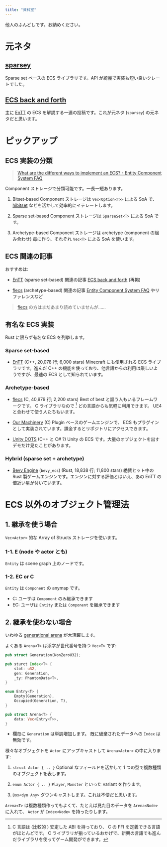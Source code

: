 ```yaml
---
title: "資料室"
---
```


他人のふんどしです。お納めください。

# 元ネタ

## [sparsey]

Sparse set ベースの ECS ライブラリです。API が綺麗で実装も短い良いクレートでした。

[sparsey]: https://github.com/LechintanTudor/sparsey

## [ECS back and forth][ebaf]

主に [EnTT] の ECS を解説する一連の投稿です。これが元ネタ (`sparsey`) の元ネタだと思います。

[ebaf]: https://skypjack.github.io/tags/#ecs
[EnTT]: https://github.com/skypjack/entt

# ピックアップ

## ECS 実装の分類

> [What are the different ways to implement an ECS? - Entity Component System FAQ](https://github.com/SanderMertens/ecs-faq#archetypes-aka-dense-ecs-or-table-based-ecs)

Component ストレージで分類可能です。一長一短あります。

1. Bitset-based
Component ストレージは `Vec<Option<T>>` による SoA で、 [hibitset] などを活かして効率的にイテレートします。

[`specs`]: https://github.com/amethyst/specs
[hibitset]: https://docs.rs/hibitset/latest/hibitset/

2. Sparse set-based
Component ストレージは `SparseSet<T>` による SoA です。

3. Archetype-based
Component ストレージは archetype (component の組み合わせ) 毎に作り、それぞれ `Vec<T>` による SoA を使います。

## ECS 関連の記事

おすすめは:

* [EnTT] (sparse set-based) 関連の記事
  [ECS back and forth](https://skypjack.github.io/2019-02-14-ecs-baf-part-1/) (再掲)

* [flecs] (archetype-based) 関連の記事
  [Entity Component System FAQ](https://github.com/SanderMertens/ecs-faq) やリファレンスなど

> [flecs] の方はまだあまり読めていませんが……

## 有名な ECS 実装

Rust に限らず有名な ECS を列挙します。

### Sparse set-based

* [EnTT] (C++, 20,078 行; 6,000 stars)
  Minecraft にも使用される ECS ライブラリです。進んだ C++ の機能を使っており、他言語からの利用は厳しいようですが、最速の ECS として知られています。

### Archetype-based

* [flecs] (C, 40,979 行; 2,200 stars)
  Best of best と謳う人もいるフレームワークです。 C ライブラリなので [^1] どの言語からも気軽に利用できます。 UE4 と合わせて使う人たちもいます。

* [Our Machinery][machinery] (C)
  Plugin ベースのゲームエンジンで、 ECS もプラグインとして実装されています。課金するとリポジトリにアクセスできます。

* [Unity DOTS][dots] (C++ と C# ?)
  Unity の ECS です。大量のオブジェクトを出すデモだけ見たことがあります。

### Hybrid (sparse set + archetype)

* [Bevy Engine][bevy] (`bevy_ecs`) (Rust, 18,838 行; 11,800 stars)
  絶賛ヒット中の Rust 製ゲームエンジンです。エンジンに対する評価とはいえ、あの EnTT の倍近い星が付いています。

[flecs]: https://github.com/SanderMertens/flecs
[EnTT]: https://github.com/skypjack/entt
[bevy]: https://bevyengine.org/
[machinery]: https://ourmachinery.com/
[dots]: https://unity.com/dots

[^1]: C 言語は (比較的 [^2] ) 安定した ABI を持っており、 C の FFI を定義できる言語がほとんどです。 C ライブラリが揃っているおかげで、新興の言語でも進んだライブラリを使ってゲーム開発ができます。
[^2]: たとえば `bool` が `u8` か `i8` かでブレたりします。

# ECS 以外のオブジェクト管理法

## 1. 継承を使う場合

`Vec<Actor>` 的な Array of Structs ストレージを使います。

### 1-1. E (node や actor とも)

`Entity` は scene graph 上のノードです。

### 1-2. EC or C

`Entity` は `Component` の anymap です。

* C: ユーザは `Component` のみ継承できます
* EC: ユーザは `Entity` または `Component` を継承できます

## 2. 継承を使わない場合

いわゆる [generational arena][gen] が大活躍します。

よくある `Arena<T>` は添字が世代番号を持つ `Vec<T>` です:

[gen]: https://docs.rs/generational-arena/latest/generational_arena/

```rust
pub struct Generation(NonZeroU32);

pub sturct Index<T> {
    slot: u32,
    gen: Generation,
    _ty: PhantomData<T>,
}

enum Entry<T> {
    Empty(Generation),
    Occupied(Generation, T),
}

pub struct Arena<T> {
    data: Vec<Entry<T>>,
}
```

* 欄毎に `Generation` は単調増加します。
  既に破棄されたデータへの `Index` は無効です。

様々なオブジェクトを `Actor` にアップキャストして `Arena<Actor>` の中に入ります:

1. `struct Actor { .. }`
Optional なフィールドを活かして 1 つの型で複数種類のオブジェクトを表します。

1. `enum Actor { .. }`
`Player`, `Monster` といった variant を作ります。

1. `Box<dyn Any>`
ダウンキャストします。これは不便だと思います。

`Arena<T>` は複数種類作ってもよくて、たとえば見た目のデータを `Arena<Node>` に入れて、 `Actor` が `Index<Node>` を持ったりします。


